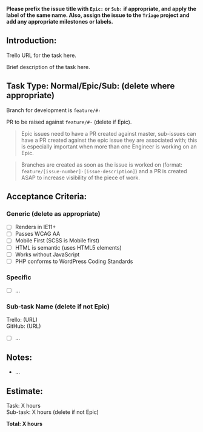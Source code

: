 **Please prefix the issue title with `Epic:` or `Sub:` if appropriate, and apply the label of the same name. Also, assign the issue to the `Triage` project and add any appropriate milestones or labels.**

## Introduction:

Trello URL for the task here.

Brief description of the task here. 

## Task Type: Normal/Epic/Sub: (delete where appropriate)

Branch for development is `feature/#-`

PR to be raised against `feature/#-` (delete if Epic).

> Epic issues need to have a PR created against master, sub-issues can have a PR created against the epic issue they are associated with; this is especially important when more than one Engineer is working on an Epic.

> Branches are created as soon as the issue is worked on (format: `feature/[issue-number]-[issue-description]`) and a PR is created ASAP to increase visibility of the piece of work.

## Acceptance Criteria:

### Generic (delete as appropriate)
- [ ] Renders in IE11+
- [ ] Passes WCAG AA
- [ ] Mobile First (SCSS is Mobile first)
- [ ] HTML is semantic (uses HTML5 elements)
- [ ] Works without JavaScript
- [ ] PHP conforms to WordPress Coding Standards

### Specific
- [ ] ...

### Sub-task Name (delete if not Epic)
Trello: (URL)  
GitHub: (URL)

- [ ] ...

## Notes:

- ...

## Estimate:

Task: X hours  
Sub-task: X hours (delete if not Epic)

**Total: X hours**
